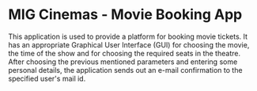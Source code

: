 # MIG Cinemas - Movie Booking App

This application is used to provide a platform for booking movie tickets. It has an appropriate Graphical User Interface (GUI) for choosing the movie, the time of the show and for choosing the required seats in the theatre. After choosing the previous mentioned parameters and entering some personal details, the application sends out an e-mail confirmation to the specified user's mail id.
